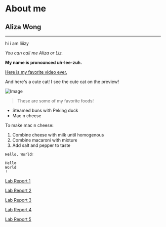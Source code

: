 # About me

## Aliza Wong
---

hi i am liiizy

*You can call me Aliza or Liz.*

**My name is pronounced uh-lee-zuh.**

[Here is my favorite video ever.](https://www.youtube.com/watch?v=ocg8s6iRDuw)

And here's a cute cat! I see the cute cat on the preview!

![Image](https://i0.wp.com/catcaresolutions.com/wp-content/uploads/2020/12/cute-cat-with-yellow-headband-on.png?fit=683%2C1024&ssl=1)

> These are some of my favorite foods!
* Steamed buns with Peking duck
* Mac n cheese

To make mac n cheese:
1. Combine cheese with milk until homogenous
2. Combine macaroni with mixture
3. Add salt and pepper to taste

`Hello, World!`
```
Hello
World
!
```
[Lab Report 1](https://liiizy.github.io/cse15l-lab-reports/lab-report-1-week-2.html)

[Lab Report 2](https://liiizy.github.io/cse15l-lab-reports/lab-report-2-week-4.html)

[Lab Report 3](https://liiizy.github.io/cse15l-lab-reports/lab-report-3-week-6.html)

[Lab Report 4](https://liiizy.github.io/cse15l-lab-reports/lab-report-4-week-8.html)

[Lab Report 5](https://liiizy.github.io/cse15l-lab-reports/lab-report-5-week-10.html)